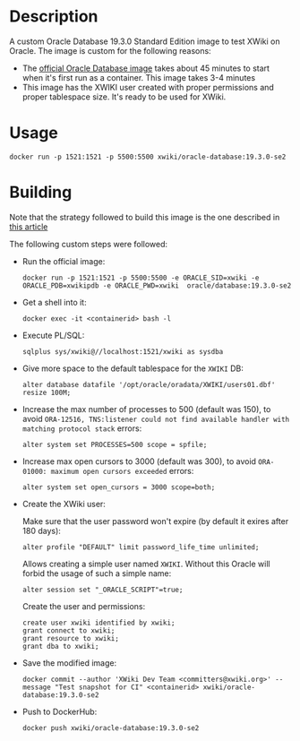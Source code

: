 Description
===========

A custom Oracle Database 19.3.0 Standard Edition image to test XWiki on Oracle. The image is custom for the following reasons:
* The [official Oracle Database image](https://github.com/oracle/docker-images/tree/master/OracleDatabase/SingleInstance/dockerfiles/19.3.0) takes about 45 minutes to start when it's first run as a container. This image takes 3-4 minutes 
* This image has the XWIKI user created with proper permissions and proper tablespace size. It's ready to be used for XWiki. 

Usage
=====

```
docker run -p 1521:1521 -p 5500:5500 xwiki/oracle-database:19.3.0-se2
```

Building
========

Note that the strategy followed to build this image is the one described in [this article](https://medium.com/@ggajos/drop-db-startup-time-from-45-to-3-minutes-in-dockerized-oracle-19-3-0-552068593deb)

The following custom steps were followed:
* Run the official image:
  ```
  docker run -p 1521:1521 -p 5500:5500 -e ORACLE_SID=xwiki -e ORACLE_PDB=xwikipdb -e ORACLE_PWD=xwiki  oracle/database:19.3.0-se2
  ```
* Get a shell into it:
  ```
  docker exec -it <containerid> bash -l
  ```  
* Execute PL/SQL:
  ```
  sqlplus sys/xwiki@//localhost:1521/xwiki as sysdba
  ```
* Give more space to the default tablespace for the `XWIKI` DB:
  ```
  alter database datafile '/opt/oracle/oradata/XWIKI/users01.dbf' resize 100M;
  ```
* Increase the max number of processes to 500 (default was 150), to avoid `ORA-12516, TNS:listener could not find available handler with matching protocol stack` errors:
  ```
  alter system set PROCESSES=500 scope = spfile;
  ```
* Increase max open cursors to 3000 (default was 300), to avoid `ORA-01000: maximum open cursors exceeded` errors:
  ```
  alter system set open_cursors = 3000 scope=both;
  ```
* Create the XWiki user:

  Make sure that the user password won't expire (by default it exires after 180 days): 
  ```
  alter profile "DEFAULT" limit password_life_time unlimited;
  ```
  
  Allows creating a simple user named `XWIKI`. Without this Oracle will forbid the usage of such a simple name:
  ```
  alter session set "_ORACLE_SCRIPT"=true;
  ```
  
  Create the user and permissions:
  ```
  create user xwiki identified by xwiki;
  grant connect to xwiki;
  grant resource to xwiki;
  grant dba to xwiki;
  ```
* Save the modified image:
  ```
  docker commit --author 'XWiki Dev Team <committers@xwiki.org>' --message "Test snapshot for CI" <containerid> xwiki/oracle-database:19.3.0-se2
  ``` 
* Push to DockerHub:
  ```
  docker push xwiki/oracle-database:19.3.0-se2
  ```
